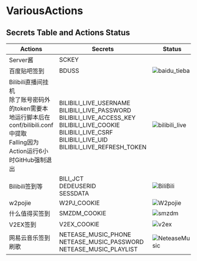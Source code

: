 # VariousActions

## Secrets Table and Actions Status

Actions | Secrets|Status
----|----|----
Server酱|SCKEY|
百度贴吧签到|BDUSS|![baidu_tieba](https://github.com/VidocqH/VariousActions/workflows/baidu_tieba/badge.svg)
Bilibili直播间挂机<br>除了账号密码外的token需要本地运行脚本后在conf/bilibili.conf中提取<br>Falling因为Action运行6小时GitHub强制退出|BILIBILI_LIVE_USERNAME<br>BILIBILI_LIVE_PASSWORD<br>BILIBILI_LIVE_ACCESS_KEY<br>BILIBILI_LIVE_COOKIE<br>BILIBILI_LIVE_CSRF<br>BILIBILI_LIVE_UID<br>BILIBILI_LIVE_REFRESH_TOKEN|![bilibili_live](https://github.com/VidocqH/VariousActions/workflows/bilibili_live/badge.svg)
Bilibili签到等|BILI_JCT<br>DEDEUSERID<br>SESSDATA|![BiliBili](https://github.com/Jasonzj/VariousActions/workflows/BiliBili/badge.svg)
w2pojie|W2PJ_COOKIE|![W2pojie](https://github.com/Jasonzj/VariousActions/workflows/W2pojie/badge.svg)
|什么值得买签到|SMZDM_COOKIE|![smzdm](https://github.com/Jasonzj/VariousActions/workflows/smzdm/badge.svg)|
|V2EX签到|V2EX_COOKIE|![v2ex](https://github.com/Jasonzj/VariousActions/workflows/v2ex/badge.svg)|
|网易云音乐签到刷歌|NETEASE_MUSIC_PHONE<br>NETEASE_MUSIC_PASSWORD<br>NETEASE_MUSIC_PLAYLIST|![NeteaseMusic](https://github.com/Jasonzj/VariousActions/workflows/NeteaseMusic/badge.svg)|
